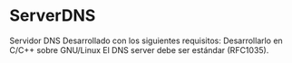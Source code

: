 # ServerDNS
 Servidor DNS Desarrollado con los siguientes requisitos:  Desarrollarlo en C/C++ sobre GNU/Linux El DNS server debe ser estándar (RFC1035).
